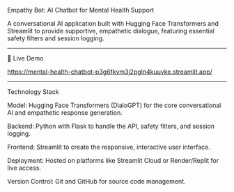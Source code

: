 Empathy Bot: AI Chatbot for Mental Health Support

A conversational AI application built with Hugging Face Transformers and Streamlit to provide supportive, empathetic dialogue, featuring essential safety filters and session logging.

-------------------------------------------------------------------------------------------------------------------

🔗 Live Demo

https://mental-health-chatbot-p3g6fkvm3j2pgln4kuuvke.streamlit.app/

-------------------------------------------------------------------------------------------------------------------

Technology Stack

Model: Hugging Face Transformers (DialoGPT) for the core conversational AI and empathetic response generation.

Backend: Python with Flask to handle the API, safety filters, and session logging.

Frontend: Streamlit to create the responsive, interactive user interface.

Deployment: Hosted on platforms like Streamlit Cloud or Render/Replit for live access.

Version Control: Git and GitHub for source code management.
